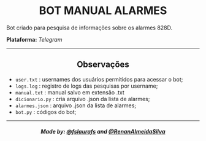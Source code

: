 <h1 align='center'>BOT MANUAL ALARMES</h1>
<p>Bot criado para pesquisa de informações sobre os alarmes 828D.</p>
<p><b>Plataforma:</b> <i>Telegram</i></p>

<hr>

<h2 align='center'>Observações</h2>
  <p>
    <ul>
      <li><code>user.txt</code> : usernames dos usuários permitidos para acessar o bot;</li>
      <li><code>logs.log</code> : registro de logs das pesquisas por username;</li>
      <li><code>manual.txt</code> : manual salvo em extensão .txt</li>
      <li><code>dicionario.py</code> : cria arquivo .json da lista de alarmes;</li>
      <li><code>alarmes.json</code> :  arquivo .json da lista de alarmes;</li>
      <li><code>bot.py</code> : códigos do bot;</li>
    </ul>
  </p>
  
  <hr>
  
  <h5 align='center'>Made by: <a href="https://github.com/fslaurafs">@fslaurafs</a> and <a href="https://github.com/RenanAlmeidaSilva">@RenanAlmeidaSilva</a></h5>
